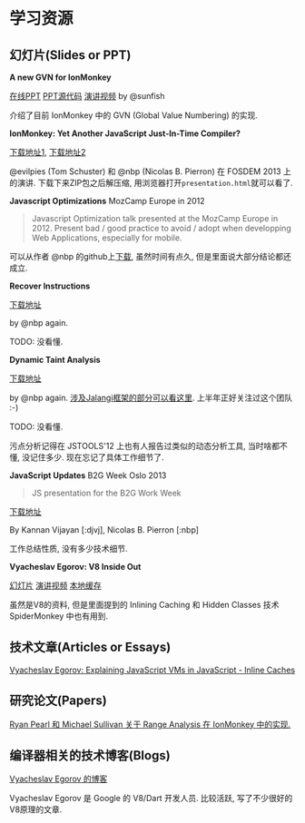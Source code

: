 # 学习资源

## 幻灯片(Slides or PPT)

**A new GVN for IonMonkey**

[在线PPT](http://sunfishcode.github.io/NewGVN/#/)
[PPT源代码](https://github.com/sunfishcode/sunfishcode.github.io/tree/master/NewGVN)
[演讲视频](https://air.mozilla.org/a-new-gvn-for-ionmonkey/)
by @sunfish

介绍了目前 IonMonkey 中的 GVN (Global Value Numbering) 的实现.

**IonMonkey: Yet Another JavaScript Just-In-Time Compiler?**

[下载地址1](https://github.com/evilpie/ionmonkey-fosdem2013),
[下载地址2](https://github.com/nbp/ionmonkey-fosdem2013)

@evilpies (Tom Schuster) 和 @nbp (Nicolas B. Pierron) 在 FOSDEM 2013 上的演讲.
下载下来ZIP包之后解压缩, 用浏览器打开`presentation.html`就可以看了.

**Javascript Optimizations** MozCamp Europe in 2012

> Javascript Optimization talk presented at the MozCamp Europe in 2012. Present bad / good practice to avoid / adopt when developping Web Applications, especially for mobile.

可以从作者 @nbp 的github上[下载](https://github.com/nbp/mozcamp-eu-2012-js-optim),
虽然时间有点久, 但是里面说大部分结论都还成立.

**Recover Instructions**

[下载地址](https://github.com/nbp/slides/tree/master/RInstruction)

by @nbp again.

TODO: 没看懂.

**Dynamic Taint Analysis**

[下载地址](https://github.com/nbp/slides/tree/master/TaintAnalysis)

by @nbp again. [涉及Jalangi框架的部分可以看这里](https://github.com/Berkeley-Correctness-Group/Jalangi-Berkeley). 上半年正好关注过这个团队 :-)

TODO: 没看懂.

污点分析记得在 JSTOOLS'12 上也有人报告过类似的动态分析工具, 当时啥都不懂, 没记住多少. 现在忘记了具体工作细节了.


**JavaScript Updates** B2G Week Oslo 2013

> JS presentation for the B2G Work Week

[下载地址](https://github.com/nbp/oslo-2013)

By Kannan Vijayan [:djvj], Nicolas B. Pierron [:nbp]

工作总结性质, 没有多少技术细节.

**Vyacheslav Egorov: V8 Inside Out**

[幻灯片](http://s3.mrale.ph/webrebels2012.pdf)
[演讲视频](http://vimeo.com/43334972)
[本地缓存](res/V8-Inside-Out-Vyacheslav-Egorov-mraleph-webrebels2012.pdf)

虽然是V8的资料, 但是里面提到的 Inlining Caching 和 Hidden Classes 技术 SpiderMonkey 中也有用到.

## 技术文章(Articles or Essays)

[Vyacheslav Egorov: Explaining JavaScript VMs in JavaScript - Inline Caches](http://mrale.ph/blog/2012/06/03/explaining-js-vms-in-js-inline-caches.html)

## 研究论文(Papers)

[Ryan Pearl 和 Michael Sullivan 关于 Range Analysis 在 IonMonkey 中的实现.](http://www.endofunctor.org/~cmplrz/paper.pdf)

## 编译器相关的技术博客(Blogs)

[Vyacheslav Egorov 的博客](http://mrale.ph/)

Vyacheslav Egorov 是 Google 的 V8/Dart 开发人员. 比较活跃, 写了不少很好的V8原理的文章.


